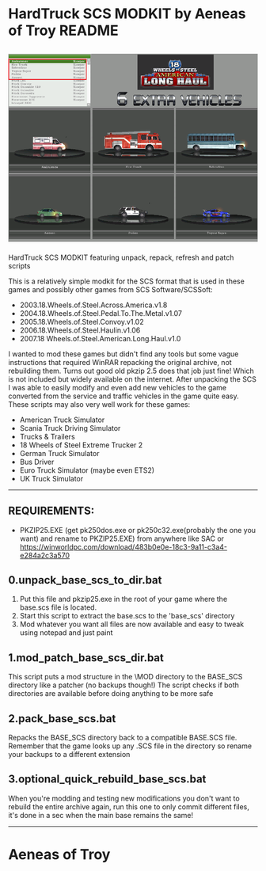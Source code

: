 # HardTruck SCS MODKIT by Aeneas of Troy README
![alt text](https://github.com/aeneasoftroy/bat-HardTruck-SCS-MODKIT/blob/master/screenshot.png)
---------
HardTruck SCS MODKIT featuring unpack, repack, refresh and patch scripts

This is a relatively simple modkit for the SCS format that is used in these games and possibly other games from SCS Software/SCSSoft:

* 2003.18.Wheels.of.Steel.Across.America.v1.8
* 2004.18.Wheels.of.Steel.Pedal.To.The.Metal.v1.07
* 2005.18.Wheels.of.Steel.Convoy.v1.02
* 2006.18.Wheels.of.Steel.Haulin.v1.06
* 2007.18 Wheels.of.Steel.American.Long.Haul.v1.0

I wanted to mod these games but didn't find any tools but some vague instructions that required WinRAR repacking the original archive, not rebuilding them. Turns out good old pkzip 2.5 does that job just fine! Which is not included but widely available on the internet. After unpacking the SCS I was able to easily modify and even add new vehicles to the game converted from the service and traffic vehicles in the game quite easy. These scripts may also very well work for these games:

* American Truck Simulator
* Scania Truck Driving Simulator
* Trucks & Trailers
* 18 Wheels of Steel Extreme Trucker 2
* German Truck Simulator
* Bus Driver
* Euro Truck Simulator (maybe even ETS2)
* UK Truck Simulator

----------

## REQUIREMENTS:
* PKZIP25.EXE (get pk250dos.exe or pk250c32.exe(probably the one you want) and rename to PKZIP25.EXE) from anywhere like SAC or https://winworldpc.com/download/483b0e0e-18c3-9a11-c3a4-e284a2c3a570

## 0.unpack_base_scs_to_dir.bat
1. Put this file and pkzip25.exe in the root of your game where the base.scs file is located.
2. Start this script to extract the base.scs to the 'base_scs' directory
3. Mod whatever you want all files are now available and easy to tweak using notepad and just paint

## 1.mod_patch_base_scs_dir.bat
This script puts a mod structure in the \MOD directory to the BASE_SCS directory like a patcher (no backups though!)
The script checks if both directories are available before doing anything to be more safe

## 2.pack_base_scs.bat
Repacks the BASE_SCS directory back to a compatible BASE.SCS file. Remember that the game looks up any .SCS file in the directory so rename your backups to a different extension

## 3.optional_quick_rebuild_base_scs.bat
When you're modding and testing new modifications you don't want to rebuild the entire archive again, run this one to only commit different files, it's done in a sec when the main base remains the same!

------------

# Aeneas of Troy
